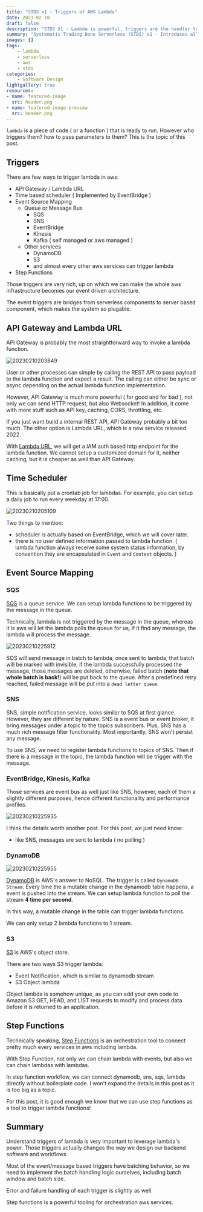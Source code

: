 ```yaml
---
title: "STDS x1 - Triggers of AWS Lambda"
date: 2023-02-10
draft: false
description: "STDS X1 - Lambda is powerful, triggers are the handler to the power"
summary: "Systematic Trading Done Serverless (STDS) x1 - Introduces all kinds of lambda triggers, which is at the heart of serverless event driven design"
images: []
tags: 
    - lambda
    - serverless
    - aws
    - stds
categories: 
    - Software Design
lightgallery: true
resources:
- name: featured-image
  src: header.png
- name: featured-image-preview
  src: header.png
---
```


`lambda` is a piece of code ( or a function ) that is ready to run. 
However who triggers them? how to pass parameters to them?
This is the topic of this post.

## Triggers

There are few ways to trigger lambda in aws:

- API Gateway / Lambda URL
- Time based scheduler ( Implemented by EventBridge )
- Event Source Mapping
  - Queue or Message Bus
    - SQS
    - SNS
    - EventBridge
    - Kinesis
    - Kafka ( self managed or aws managed )
  - Other services
    - DynamoDB
    - S3
    - and almost every other aws services can trigger lambda
- Step Functions

Those triggers are very rich, up on which we can make the whole aws infrastructure
becomes our event driven architecture. 

The event triggers are bridges from serverless components to server based component,
which makes the system so plugable.

## API Gateway and Lambda URL

API Gateway is probably the most straightforward way to invoke a lambda function.

![20230210203849](https://raw.githubusercontent.com/wangzhe3224/pic_repo/master/images/20230210203849.png "API Gateway and Lambda")

User or other processes can simple by calling the REST API to pass payload to the 
lambda function and expect a result. The calling can either be sync or async depending
on the actual lambda function implementation.

However, API Gateway is much more powerful ( for good and for bad ), not only we 
can send HTTP request, but also Websocket! In addition, it come with more stuff
such as API key, caching, CORS, throttling, etc.

If you just want build a internal REST API, API Gateway probably a bit too much.
The other option is Lambda URL, which is a new service released 2022.

With [Lambda URL](https://docs.aws.amazon.com/lambda/latest/dg/lambda-urls.html), we will get a IAM auth based http endpoint for the lambda function.
We cannot setup a customized domain for it, neither caching, but it is cheaper as well
than API Gateway.

## Time Scheduler

This is basically put a crontab job for lambdas. For example, you can setup a 
daily job to run every weekday at 17:00.

![20230210205109](https://raw.githubusercontent.com/wangzhe3224/pic_repo/master/images/20230210205109.png)

Two things to mention:

- scheduler is actually based on EventBridge, which we will cover later.
- there is no user defined information passed to lambda function. ( lambda function always receive some system status information, by convention they are encapsulated in `Event` and `Context` objects. )

## Event Source Mapping

### SQS

[SQS](https://quant.funcoder.net/posts/serverless-4-queue/) is a queue service.
We can setup lambda functions to be triggered by the message in the queue. 

Technically, lambda is not triggered by the message in the queue, whereas it is 
aws will let the lambda polls the queue for us, if it find any message, the lambda
will process the message.

![20230210225912](https://raw.githubusercontent.com/wangzhe3224/pic_repo/master/images/20230210225912.png)

SQS will send message in batch to lambda, once sent to lambda, that batch will be 
marked with invisible, if the lambda successfully processed the message, those messages
are deleted, otherwise, failed batch (**note that whole batch is back!**) will be put back to the queue. 
After a predefined retry reached, failed message will be put into a `dead letter queue`.

### SNS

SNS, simple notification service, looks similar to SQS at first glance. 
However, they are different by nature. SNS is a event bus or event broker,
it bring messages under a topic to the topics subscribers. 
Plus, SNS has a much rich message filter functionality.
Most importantly, SNS won't persist any message. 

To use SNS, we need to register lambda functions to topics of SNS. Then if there
is a message in the topic, the lambda function will be trigger with the message.

### EventBridge, Kinesis, Kafka

Those services are event bus as well just like SNS, however, each of them a slightly
different purposes, hence different functionality and performance profiles.

![20230210225935](https://raw.githubusercontent.com/wangzhe3224/pic_repo/master/images/20230210225935.png)

I think the details worth another post. For this post, we just need know:

- like SNS, messages are sent to lambda ( no polling )

### DynamoDB

![20230210225955](https://raw.githubusercontent.com/wangzhe3224/pic_repo/master/images/20230210225955.png)

[DynamoDB](https://aws.amazon.com/dynamodb/) is AWS's answer to NoSQL. 
The trigger is called `DynamoDB Stream`.
Every time the a mutable change in the dynamodb table happens, a event is pushed
into the stream. We can setup lambda function to poll the stream **4 time per second**. 

In this way, a mutable change in the table can trigger lambda functions.

We can only setup 2 lambda functions to 1 stream.

### S3

[S3](https://aws.amazon.com/s3/) is AWS's object store. 

There are two ways S3 trigger lambda:

- Event Notification, which is similar to dynamodb stream
- S3 Object lambda

Object lambda is somehow unique, as you can add your own code to Amazon S3 GET, HEAD, and LIST requests to modify and process data before it is returned to an application.

## Step Functions

Technically speaking, [Step Functions](https://aws.amazon.com/step-functions/) is 
an orchestration tool to connect pretty much every services in aws including lambda.

With Step Function, not only we can chain lambda with events, but also we can chain 
lambdas with lambdas. 

In step function workflow, we can connect dynamodb, sns, sqs, lambda directly without
boilerplate code. I won't expand the details in this post as it is too big as a 
topic. 

For this post, it is good enough we know that we can use step functions as a tool
to trigger lambda functions!

## Summary

Understand triggers of lambda is very important to leverage lambda's power. Those
triggers actually changes the way we design our backend software and workflows

Most of the event/message based triggers have batching behavior, so we need to
implement the batch handling logic ourselves, including batch window and batch size.

Error and failure handling of each trigger is slightly as well.

Step functions is a powerful tooling for orchestration aws services.